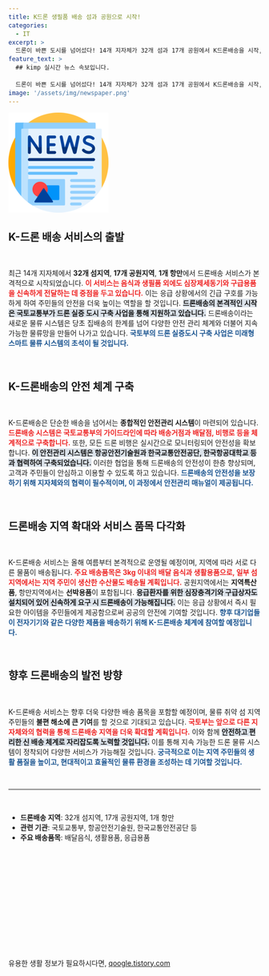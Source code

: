 ```yaml
---
title: K드론 생필품 배송 섬과 공원으로 시작!
categories:
  - IT
excerpt: >
  드론이 바쁜 도시를 넘어섰다! 14개 지자체가 32개 섬과 17개 공원에서 K드론배송을 시작, 음식과 생필품을 물론 심장제세동기도 신속 배달한다. 이 혁신적인 시스템이 여러분의 일상을 어떻게 바꿀지, 지금 확인해보세요!
feature_text: >
  ## kimp 실시간 뉴스 속보입니다.

  드론이 바쁜 도시를 넘어섰다! 14개 지자체가 32개 섬과 17개 공원에서 K드론배송을 시작, 음식과 생필품을 물론 심장제세동기도 신속 배달한다. 이 혁신적인 시스템이 여러분의 일상을 어떻게 바꿀지, 지금 확인해보세요!
image: '/assets/img/newspaper.png'
---
```


<p><img src="/assets/img/newspaper.png" alt="kimplant 속보" /></p>

<h2 data-ke-size="size26">K-드론 배송 서비스의 출발</h2>

<p data-ke-size="size16">&nbsp;</p>

<p>최근 14개 지자체에서 <b>32개 섬지역</b>, <b>17개 공원지역</b>, <b>1개 항만</b>에서 드론배송 서비스가 본격적으로 시작되었습니다. <b><span style="color: #ee2323;">이 서비스는 음식과 생필품 외에도 심장제세동기와 구급용품을 신속하게 전달하는 데 중점을 두고 있습니다.</span></b> 이는 응급 상황에서의 긴급 구호를 가능하게 하여 주민들의 안전을 더욱 높이는 역할을 할 것입니다. <b><span style="background-color: #21538527;">드론배송의 본격적인 시작은 국토교통부가 드론 실증 도시 구축 사업을 통해 지원하고 있습니다.</span></b> 드론배송이라는 새로운 물류 시스템은 당초 집배송의 한계를 넘어 다양한 안전 관리 체계와 더불어 지속 가능한 물류망을 만들어 나가고 있습니다. <b><span style="color: #1a5490;">국토부의 드론 실증도시 구축 사업은 미래형 스마트 물류 시스템의 초석이 될 것입니다.</span></b></p></p>

<p data-ke-size="size16">&nbsp;</p>

<h2 data-ke-size="size26">K-드론배송의 안전 체계 구축</h2>

<p data-ke-size="size16">&nbsp;</p>

<p>K-드론배송은 단순한 배송을 넘어서는 <b>종합적인 안전관리 시스템</b>이 마련되어 있습니다. <b><span style="color: #ee2323;">드론배송 시스템은 국토교통부의 가이드라인에 따라 배송거점과 배달점, 비행로 등을 체계적으로 구축합니다.</span></b> 또한, 모든 드론 비행은 실시간으로 모니터링되어 안전성을 확보합니다. <b><span style="background-color: #21538527;">이 안전관리 시스템은 항공안전기술원과 한국교통안전공단, 한국항공대학교 등과 협력하여 구축되었습니다.</span></b> 이러한 협업을 통해 드론배송의 안전성이 한층 향상되며, 고객과 주민들이 안심하고 이용할 수 있도록 하고 있습니다. <b><span style="color: #1a5490;">드론배송의 안전성을 보장하기 위해 지자체와의 협력이 필수적이며, 이 과정에서 안전관리 매뉴얼이 제공됩니다.</span></b></p></p>

<p data-ke-size="size16">&nbsp;</p>

<h2 data-ke-size="size26">드론배송 지역 확대와 서비스 품목 다각화</h2>

<p data-ke-size="size16">&nbsp;</p>

<p>K-드론배송 서비스는 올해 여름부터 본격적으로 운영될 예정이며, 지역에 따라 서로 다른 물품이 배송됩니다. <b><span style="color: #ee2323;">주요 배송품목은 3kg 이내의 배달 음식과 생활용품으로, 일부 섬지역에서는 지역 주민이 생산한 수산물도 배송될 계획입니다.</span></b> 공원지역에서는 <b>지역특산품</b>, 항만지역에서는 <b>선박용품</b>이 포함됩니다. <b><span style="background-color: #21538527;">응급환자를 위한 심장충격기와 구급상자도 설치되어 있어 신속하게 요구 시 드론배송이 가능해집니다.</span></b> 이는 응급 상황에서 즉시 필요한 아이템을 주민들에게 제공함으로써 공공의 안전에 기여할 것입니다. <b><span style="color: #1a5490;">향후 대기업들이 전자기기와 같은 다양한 제품을 배송하기 위해 K-드론배송 체계에 참여할 예정입니다.</span></b></p></p>

<p data-ke-size="size16">&nbsp;</p>

<h2 data-ke-size="size26">향후 드론배송의 발전 방향</h2>

<p data-ke-size="size16">&nbsp;</p>

<p>K-드론배송 서비스는 향후 더욱 다양한 배송 품목을 포함할 예정이며, 물류 취약 섬 지역 주민들의 <b>불편 해소에 큰 기여</b>를 할 것으로 기대되고 있습니다. <b><span style="color: #ee2323;">국토부는 앞으로 다른 지자체와의 협력을 통해 드론배송 지역을 더욱 확대할 계획입니다.</span></b> 이와 함께 <b><span style="background-color: #21538527;">안전하고 편리한 신 배송 체계로 자리잡도록 노력할 것입니다.</span></b> 이를 통해 지속 가능한 드론 물류 시스템이 정착되어 다양한 서비스가 가능해질 것입니다. <b><span style="color: #1a5490;">궁극적으로 이는 지역 주민들의 생활 품질을 높이고, 현대적이고 효율적인 물류 환경을 조성하는 데 기여할 것입니다.</span></b></p></p>

<p data-ke-size="size16">&nbsp;</p>

<hr>

<p data-ke-size="size16">&nbsp;</p>

<ul>
    <li><b>드론배송 지역</b>: 32개 섬지역, 17개 공원지역, 1개 항만</li>
    <li><b>관련 기관</b>: 국토교통부, 항공안전기술원, 한국교통안전공단 등</li>
    <li><b>주요 배송품목</b>: 배달음식, 생활용품, 응급용품</li>
</ul>

<p data-ke-size="size16">&nbsp;</p>

<p data-ke-size="size16">&nbsp;</p>

<p data-ke-size="size16">&nbsp;</p>

<p data-ke-size="size16">&nbsp;</p>

<p data-ke-size="size16">&nbsp;</p>

<p data-ke-size="size16">&nbsp;</p>

<p data-ke-size="size16">&nbsp;</p>
유용한 생활 정보가 필요하시다면, <a href="https://qoogle.tistory.com" rel="dofollow">qoogle.tistory.com</a>



